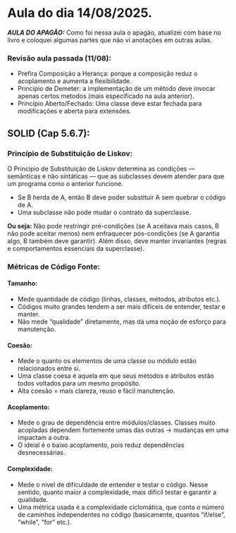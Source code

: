 # Aula do dia 14/08/2025.
***AULA DO APAGÃO:*** Como foi nessa aula o apagão, atualizei com base no livro e coloquei algumas partes que não vi anotações em outras aulas.

### **Revisão aula passada (11/08):**
- Prefira Composição a Herança: porque a composição reduz o acoplamento e aumenta a flexibilidade.
- Principio de Demeter: a implementação de um método deve invocar apenas certos metodos (mais especificado na aula anterior).
- Princípio Aberto/Fechado: Uma classe deve estar fechada para modificações e aberta para extensões.

## **SOLID (Cap 5.6.7):** 

### **Princípio de Substituição de Liskov:**  

O Princípio de Substituição de Liskov determina as condições — semânticas e não sintáticas — que as subclasses devem atender para que um programa como o anterior funcione.
- Se B herda de A, então B deve poder substituir A sem quebrar o código de A.
- Uma subclasse não pode mudar o contrato da superclasse.

**Ou seja:** Não pode restringir pré-condições (se A aceitava mais casos, B não pode aceitar menos) nem enfraquecer pós-condições (se A garantia algo, B também deve garantir). Além disso, deve manter invariantes (regras e comportamentos essenciais da superclasse).

### **Métricas de Código Fonte:**  

#### Tamanho:
- Mede quantidade de código (linhas, classes, métodos, atributos etc.).
- Códigos muito grandes tendem a ser mais difíceis de entender, testar e manter.
- Não mede “qualidade” diretamente, mas dá uma noção de esforço para manutenção.

#### Coesão:
- Mede o quanto os elementos de uma classe ou módulo estão relacionados entre si.
- Uma classe coesa é aquela em que seus métodos e atributos estão todos voltados para um mesmo propósito.
- Alta coesão = mais clareza, reuso e fácil manutenção.

#### Acoplamento:
- Mede o grau de dependência entre módulos/classes. Classes muito acopladas dependem fortemente umas das outras → mudanças em uma impactam a outra.
- O ideial é o baixo acoplamento, pois reduz dependências desnecessárias.

#### Complexidade:
- Mede o nível de dificuldade de entender e testar o código. Nesse sentido, quanto maior a complexidade, mais difícil testar e garantir a qualidade.
- Uma métrica usada é a complexidade ciclomática, que conta o número de caminhos independentes no código (basicamente, quantos “if/else”, “while”, “for” etc.).
